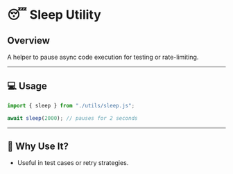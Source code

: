 # 😴 Sleep Utility

## Overview
A helper to pause async code execution for testing or rate-limiting.

---

## 💻 Usage

```js
import { sleep } from "./utils/sleep.js";

await sleep(2000); // pauses for 2 seconds
```

---

## 📌 Why Use It?

- Useful in test cases or retry strategies.